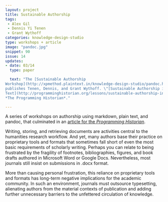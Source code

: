 ```yaml
---
layout: project
title: Sustainable Authorship
tags:
 - Alex Gil
 - Dennis Yi Tenen
 - Grant Wythoff
categories: knowledge-design-studio
type: workshops + article
image: "pandoc.jpg"
snippet: 90
issue: 14
updates:
- date: 03/14
  type: paper

  text: "The [Sustainable Authorship
Workshop](http://xpmethod.plaintext.in/knowledge-design-studio/pandoc.html)
publishes Tenen, Dennis, and Grant Wythoff. \"[Sustainable Authorship in Plain
Text](http://programminghistorian.org/lessons/sustainable-authorship-in-plain-text-using-pandoc-and-markdown).\"
*The Programming Historian*."

---
```


A series of workshops on authorship using markdown, plain text, and pandoc,
that culminated in an [article for the *Programming
Historian*](http://programminghistorian.org/lessons/sustainable-authorship-in-plain-text-using-pandoc-and-markdown).

Writing, storing, and retrieving documents are activities central to the
humanities research workflow. And yet, many authors base their practice on
proprietary tools and formats that sometimes fall short of even the most basic
requirements of scholarly writing. Perhaps you can relate to being frustrated
by the fragility of footnotes, bibliographies, figures, and book drafts
authored in Microsoft Word or Google Docs. Nevertheless, most journals still
insist on submissions in .docx format.

More than causing personal frustration, this reliance on proprietary tools and
formats has long-term negative implications for the academic community. In
such an environment, journals must outsource typesetting, alienating authors
from the material contexts of publication and adding further unnecessary
barriers to the unfettered circulation of knowledge.
